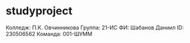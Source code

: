 # studyproject
Колледж: П.К. Овчинникова
Группа: 21-ИС
ФИ: Шабанов Даниил
ID: 230506562
Команда: 001-ШУММ